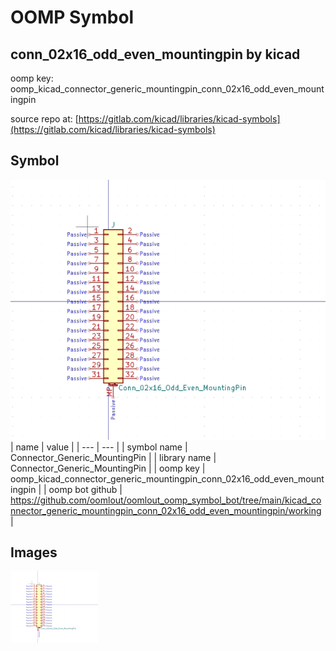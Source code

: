 # OOMP Symbol  
## conn_02x16_odd_even_mountingpin  by kicad  
  
oomp key: oomp_kicad_connector_generic_mountingpin_conn_02x16_odd_even_mountingpin  
  
source repo at: [https://gitlab.com/kicad/libraries/kicad-symbols](https://gitlab.com/kicad/libraries/kicad-symbols)  
## Symbol  
  
[![working.png](working_600.png)](working.png)  
| name | value | 
| --- | --- | 
| symbol name | Connector_Generic_MountingPin | 
| library name | Connector_Generic_MountingPin | 
| oomp key | oomp_kicad_connector_generic_mountingpin_conn_02x16_odd_even_mountingpin | 
| oomp bot github | https://github.com/oomlout/oomlout_oomp_symbol_bot/tree/main/kicad_connector_generic_mountingpin_conn_02x16_odd_even_mountingpin/working | 
## Images  
  
[![working.png](working_140.png)](working.png)  
